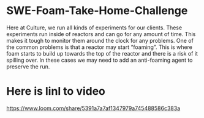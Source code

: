 # SWE-Foam-Take-Home-Challenge
Here at Culture, we run all kinds of experiments for our clients. These experiments run inside of reactors and can go for any amount of time. This makes it tough to monitor them around the clock for any problems. One of the common problems is that a reactor may start “foaming”. This is where foam starts to build up towards the top of the reactor and there is a risk of it spilling over. In these cases we may need to add an anti-foaming agent to preserve the run.


# Here is linl to video

https://www.loom.com/share/5391a7a7af1347979a745488586c383a
